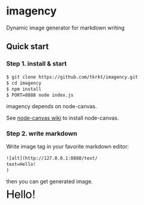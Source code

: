 # imagency
Dynamic image generator for markdown writing

## Quick start

### Step 1. install & start

```
$ git clone https://github.com/tkrkt/imagency.git
$ cd imagency
$ npm install
$ PORT=8888 node index.js
```

imagency depends on node-canvas.

See [node-canvas wiki](https://github.com/Automattic/node-canvas/wiki) to install node-canvas.


### Step 2. write markdown

Write image tag in your favorite markdown editor:

```
![alt](http://127.0.0.1:8888/text/
text=Hello!
)
```

then you can get generated image.

![](./sample.png)